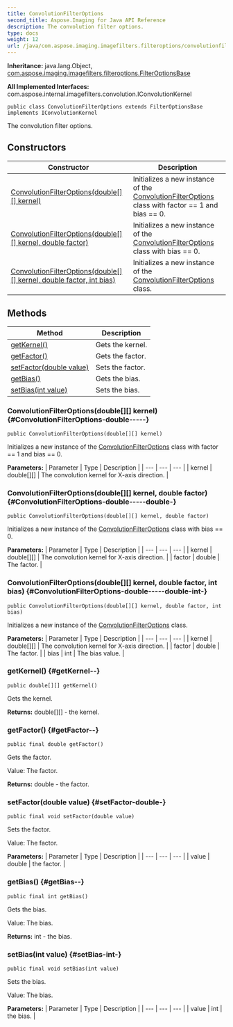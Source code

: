 ```yaml
---
title: ConvolutionFilterOptions
second_title: Aspose.Imaging for Java API Reference
description: The convolution filter options.
type: docs
weight: 12
url: /java/com.aspose.imaging.imagefilters.filteroptions/convolutionfilteroptions/
---
```

**Inheritance:**
java.lang.Object, [com.aspose.imaging.imagefilters.filteroptions.FilterOptionsBase](../../com.aspose.imaging.imagefilters.filteroptions/filteroptionsbase)

**All Implemented Interfaces:**
com.aspose.internal.imagefilters.convolution.IConvolutionKernel
```
public class ConvolutionFilterOptions extends FilterOptionsBase implements IConvolutionKernel
```

The convolution filter options.
## Constructors

| Constructor | Description |
| --- | --- |
| [ConvolutionFilterOptions(double[][] kernel)](#ConvolutionFilterOptions-double-----) | Initializes a new instance of the [ConvolutionFilterOptions](../../com.aspose.imaging.imagefilters.filteroptions/convolutionfilteroptions) class with factor == 1 and bias == 0. |
| [ConvolutionFilterOptions(double[][] kernel, double factor)](#ConvolutionFilterOptions-double-----double-) | Initializes a new instance of the [ConvolutionFilterOptions](../../com.aspose.imaging.imagefilters.filteroptions/convolutionfilteroptions) class with bias == 0. |
| [ConvolutionFilterOptions(double[][] kernel, double factor, int bias)](#ConvolutionFilterOptions-double-----double-int-) | Initializes a new instance of the [ConvolutionFilterOptions](../../com.aspose.imaging.imagefilters.filteroptions/convolutionfilteroptions) class. |
## Methods

| Method | Description |
| --- | --- |
| [getKernel()](#getKernel--) | Gets the kernel. |
| [getFactor()](#getFactor--) | Gets the factor. |
| [setFactor(double value)](#setFactor-double-) | Sets the factor. |
| [getBias()](#getBias--) | Gets the bias. |
| [setBias(int value)](#setBias-int-) | Sets the bias. |
### ConvolutionFilterOptions(double[][] kernel) {#ConvolutionFilterOptions-double-----}
```
public ConvolutionFilterOptions(double[][] kernel)
```


Initializes a new instance of the [ConvolutionFilterOptions](../../com.aspose.imaging.imagefilters.filteroptions/convolutionfilteroptions) class with factor == 1 and bias == 0.

**Parameters:**
| Parameter | Type | Description |
| --- | --- | --- |
| kernel | double[][] | The convolution kernel for X-axis direction. |

### ConvolutionFilterOptions(double[][] kernel, double factor) {#ConvolutionFilterOptions-double-----double-}
```
public ConvolutionFilterOptions(double[][] kernel, double factor)
```


Initializes a new instance of the [ConvolutionFilterOptions](../../com.aspose.imaging.imagefilters.filteroptions/convolutionfilteroptions) class with bias == 0.

**Parameters:**
| Parameter | Type | Description |
| --- | --- | --- |
| kernel | double[][] | The convolution kernel for X-axis direction. |
| factor | double | The factor. |

### ConvolutionFilterOptions(double[][] kernel, double factor, int bias) {#ConvolutionFilterOptions-double-----double-int-}
```
public ConvolutionFilterOptions(double[][] kernel, double factor, int bias)
```


Initializes a new instance of the [ConvolutionFilterOptions](../../com.aspose.imaging.imagefilters.filteroptions/convolutionfilteroptions) class.

**Parameters:**
| Parameter | Type | Description |
| --- | --- | --- |
| kernel | double[][] | The convolution kernel for X-axis direction. |
| factor | double | The factor. |
| bias | int | The bias value. |

### getKernel() {#getKernel--}
```
public double[][] getKernel()
```


Gets the kernel.

**Returns:**
double[][] - the kernel.
### getFactor() {#getFactor--}
```
public final double getFactor()
```


Gets the factor.

Value: The factor.

**Returns:**
double - the factor.
### setFactor(double value) {#setFactor-double-}
```
public final void setFactor(double value)
```


Sets the factor.

Value: The factor.

**Parameters:**
| Parameter | Type | Description |
| --- | --- | --- |
| value | double | the factor. |

### getBias() {#getBias--}
```
public final int getBias()
```


Gets the bias.

Value: The bias.

**Returns:**
int - the bias.
### setBias(int value) {#setBias-int-}
```
public final void setBias(int value)
```


Sets the bias.

Value: The bias.

**Parameters:**
| Parameter | Type | Description |
| --- | --- | --- |
| value | int | the bias. |

